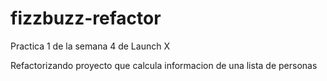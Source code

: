 # fizzbuzz-refactor
Practica 1 de la semana 4 de Launch X 

Refactorizando proyecto que calcula informacion de una lista de personas 
